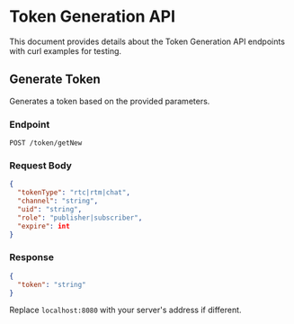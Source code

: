 # Token Generation API

This document provides details about the Token Generation API endpoints with curl examples for testing.

## Generate Token

Generates a token based on the provided parameters.

### Endpoint

`POST /token/getNew`

### Request Body

```json
{
  "tokenType": "rtc|rtm|chat",
  "channel": "string",
  "uid": "string",
  "role": "publisher|subscriber",
  "expire": int
}
```

### Response

```json
{
  "token": "string"
}
```

Replace `localhost:8080` with your server's address if different.
